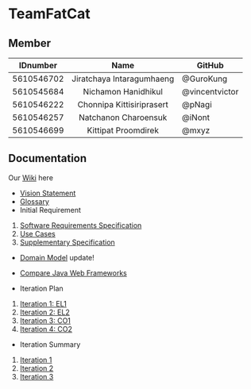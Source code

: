# TeamFatCat

## Member 
| IDnumber | Name | GitHub |
| ---------- |:-------:| -------------------- |
| 5610546702 | Jiratchaya Intaragumhaeng | @GuroKung |
| 5610545684 | Nichamon Hanidhikul | @vincentvictor |
| 5610546222 | Chonnipa Kittisiriprasert | @pNagi |
| 5610546257 | Natchanon Charoensuk | @iNont |
| 5610546699 | Kittipat Proomdirek | @mxyz |


## Documentation
Our [Wiki](https://github.com/SSD2015/maxininontnachy-gugimiro/wiki) here

- [Vision Statement](https://github.com/SSD2015/maxininontnachy-gugimiro/wiki/Vision-Statement) 
- [Glossary](https://github.com/SSD2015/TeamFatCat/wiki/Appendix-A%3A-Glossary)
- Initial Requirement
 1. [Software Requirements Specification](https://github.com/SSD2015/maxininontnachy-gugimiro/wiki/Software-Requirements-Specification)
 2. [Use Cases](https://github.com/SSD2015/maxininontnachy-gugimiro/wiki/System-Features-%28UC%29)
 3. [Supplementary Specification](https://github.com/SSD2015/maxininontnachy-gugimiro/wiki/Other-Nonfunctional-Requirements)
- [Domain Model](http://github.com/SSD2015/TeamFatCat/wiki/Domain-Model) update!
- [Compare Java Web Frameworks](https://docs.google.com/document/d/1wE9YfZV8S0POgV3MoY_d8RkaUqgGF7FI8-lNCQXZsr4)

- Iteration Plan
 1. [Iteration 1: EL1](https://github.com/SSD2015/TeamFatCat/wiki/Iteration-Plan-1)
 2. [Iteration 2: EL2](https://github.com/SSD2015/TeamFatCat/wiki/Iteration-Plan-2)
 3. [Iteration 3: CO1](https://github.com/SSD2015/TeamFatCat/wiki/Iteration-Plan-3)
 4. [Iteration 4: CO2](https://github.com/SSD2015/TeamFatCat/wiki/Iteration-Plan-4)

- Iteration Summary
 1. [Iteration 1](https://github.com/SSD2015/TeamFatCat/wiki/Iteration-1)
 2. [Iteration 2](https://github.com/SSD2015/TeamFatCat/wiki/Iteration-2)
 3. [Iteration 3](https://github.com/SSD2015/TeamFatCat/wiki/Iteration-3)

